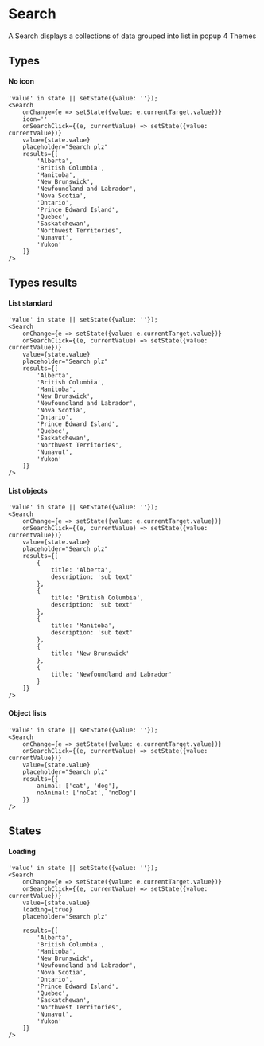# Search
A Search displays a collections of data grouped into list in popup
4 Themes

## Types

#### No icon
    
    'value' in state || setState({value: ''});
    <Search 
        onChange={e => setState({value: e.currentTarget.value})}
        icon=''
        onSearchClick={(e, currentValue) => setState({value: currentValue})}
        value={state.value}
        placeholder="Search plz"
        results={[
            'Alberta',
            'British Columbia',
            'Manitoba',
            'New Brunswick',
            'Newfoundland and Labrador',
            'Nova Scotia',
            'Ontario',
            'Prince Edward Island',
            'Quebec',
            'Saskatchewan',
            'Northwest Territories',
            'Nunavut',
            'Yukon'
        ]}
    />

## Types results

#### List standard

    'value' in state || setState({value: ''});
    <Search 
        onChange={e => setState({value: e.currentTarget.value})}
        onSearchClick={(e, currentValue) => setState({value: currentValue})}
        value={state.value}
        placeholder="Search plz"
        results={[
            'Alberta',
            'British Columbia',
            'Manitoba',
            'New Brunswick',
            'Newfoundland and Labrador',
            'Nova Scotia',
            'Ontario',
            'Prince Edward Island',
            'Quebec',
            'Saskatchewan',
            'Northwest Territories',
            'Nunavut',
            'Yukon'
        ]}
    />

#### List objects

    'value' in state || setState({value: ''});
    <Search 
        onChange={e => setState({value: e.currentTarget.value})}
        onSearchClick={(e, currentValue) => setState({value: currentValue})}
        value={state.value}
        placeholder="Search plz"
        results={[
            { 
                title: 'Alberta',
                description: 'sub text'
            },
            { 
                title: 'British Columbia',
                description: 'sub text'
            },
            { 
                title: 'Manitoba',
                description: 'sub text'
            },
            { 
                title: 'New Brunswick'
            },
            { 
                title: 'Newfoundland and Labrador'
            }
        ]}
    />

#### Object lists

    'value' in state || setState({value: ''});
    <Search 
        onChange={e => setState({value: e.currentTarget.value})}
        onSearchClick={(e, currentValue) => setState({value: currentValue})}
        value={state.value}
        placeholder="Search plz"
        results={{
            animal: ['cat', 'dog'],
            noAnimal: ['noCat', 'noDog']
        }}
    />

## States

#### Loading

    'value' in state || setState({value: ''});
    <Search 
        onChange={e => setState({value: e.currentTarget.value})}
        onSearchClick={(e, currentValue) => setState({value: currentValue})}
        value={state.value}
        loading={true}
        placeholder="Search plz"

        results={[
            'Alberta',
            'British Columbia',
            'Manitoba',
            'New Brunswick',
            'Newfoundland and Labrador',
            'Nova Scotia',
            'Ontario',
            'Prince Edward Island',
            'Quebec',
            'Saskatchewan',
            'Northwest Territories',
            'Nunavut',
            'Yukon'
        ]}
    />
